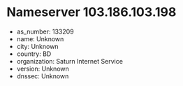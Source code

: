 # Nameserver 103.186.103.198

* as_number: 133209
* name: Unknown
* city: Unknown
* country: BD
* organization: Saturn Internet Service
* version: Unknown
* dnssec: Unknown
